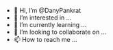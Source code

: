 - 👋 Hi, I’m @DanyPankrat
- 👀 I’m interested in ...
- 🌱 I’m currently learning ...
- 💞️ I’m looking to collaborate on ...
- 📫 How to reach me ...

<!---
DanyPankrat/DanyPankrat is a ✨ special ✨ repository because its `README.md` (this file) appears on your GitHub profile.
You can click the Preview link to take a look at your changes.
--->
